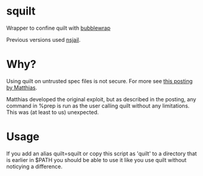 # squilt
Wrapper to confine quilt with [bubblewrap](https://github.com/containers/bubblewrap)

Previous versions used [nsjail](https://github.com/google/nsjail).

# Why?
Using quilt on untrusted spec files is not secure. For more see
[this posting by Matthias](https://www.openwall.com/lists/oss-security/2018/09/27/2).

Matthias developed the original exploit, but as described in the posting, any
command in %prep is run as the user calling quilt without any limitations. This
was (at least to us) unexpected.

# Usage
If you add an alias quilt=squilt or copy this script as 'quilt' to a directory
that is earlier in $PATH you should be able to use it like you use quilt without
noticying a difference.
